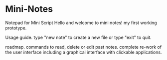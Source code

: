 # Mini-Notes
Notepad for Mini Script
Hello and welcome to mini notes! my first working prototype.

Usage guide.
type "new note" to create a new file
or type "exit" to quit.

roadmap.
commands to read, delete or edit past notes.
complete re-work of the user interface including
a graphical interface with clickable applications.
